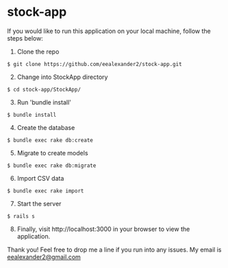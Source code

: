 # stock-app
If you would like to run this application on your local machine, follow the steps below: 

1. Clone the repo

  ```
  $ git clone https://github.com/eealexander2/stock-app.git
  ```
2. Change into StockApp directory 

  ```
  $ cd stock-app/StockApp/
  ```
3. Run 'bundle install'
  
  ```
  $ bundle install
  ```
4. Create the database 

  ```
  $ bundle exec rake db:create
  ```
5. Migrate to create models 

  ```
  $ bundle exec rake db:migrate 
  ```
6. Import CSV data 

  ```
  $ bundle exec rake import
  ```
7. Start the server

  ``` 
  $ rails s
  ```
8. Finally, visit http://localhost:3000 in your browser to view the application. 


Thank you! Feel free to drop me a line if you run into any issues. My email is eealexander2@gmail.com 
